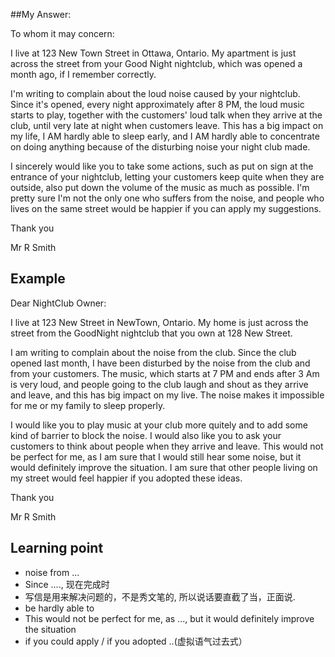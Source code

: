 ##My Answer:

To whom it may concern:

I live at 123 New Town Street in Ottawa, Ontario. My apartment is just across the street from your Good Night nightclub, which was opened a month ago, if I remember correctly.

I'm writing to complain about the loud noise caused by your nightclub. Since it's opened, every night approximately after 8 PM, the loud music starts to play, together with the customers' loud talk when they arrive at the club, until very late at night when customers leave. This has a big impact on my life, I AM hardly able to sleep early, and I AM hardly able to concentrate on doing anything because of the disturbing noise your night club made.

I sincerely would like you to take some actions, such as put on sign at the entrance of your nightclub, letting your customers keep quite when they are outside, also put down the volume of the music as much as possible. I'm pretty sure I'm not the only one who suffers from the noise, and people who lives on the same street would be happier if you can apply my suggestions.

Thank you

Mr R Smith

## Example

Dear NightClub Owner:

I live at 123 New Street in NewTown, Ontario. My home is just across the street from the GoodNight nightclub that you own at 128 New Street.

I am writing to complain about the noise from the club. Since the club opened last month, I have been disturbed by the noise from the club and
from your customers. The music, which starts at 7 PM and ends after 3 Am is very loud, and people going to the club laugh and shout as they 
arrive and leave, and this has big impact on my live. The noise makes it impossible for me or my family to sleep properly.

I would like you to play music at your club more quitely and to add some kind of barrier to block the noise. I would also like you to ask
your customers to think about people when they arrive and leave. This would not be perfect for me,  as I am sure that I would still hear some
noise, but it would definitely improve the situation. I am sure that other people living on my street would feel happier if you adopted these ideas.

Thank you

Mr R Smith


## Learning point
- noise from ...
- Since ...., 现在完成时
- 写信是用来解决问题的，不是秀文笔的, 所以说话要直截了当，正面说.
- be hardly able to
- This would not be perfect for me, as ..., but it would definitely improve the situation
- if you could apply / if you adopted ..(虚拟语气过去式）